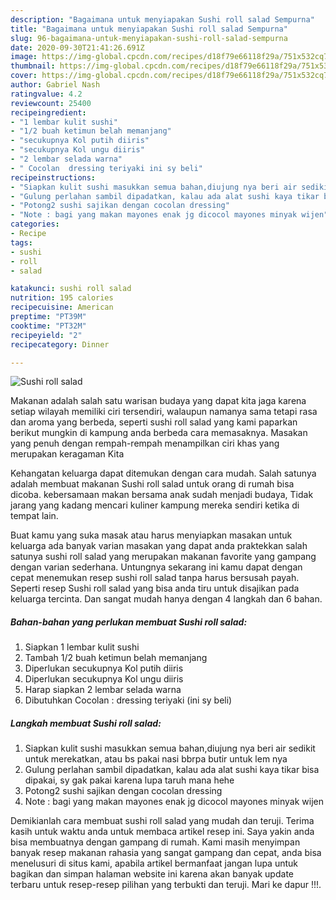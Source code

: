 ```yaml
---
description: "Bagaimana untuk menyiapakan Sushi roll salad Sempurna"
title: "Bagaimana untuk menyiapakan Sushi roll salad Sempurna"
slug: 96-bagaimana-untuk-menyiapakan-sushi-roll-salad-sempurna
date: 2020-09-30T21:41:26.691Z
image: https://img-global.cpcdn.com/recipes/d18f79e66118f29a/751x532cq70/sushi-roll-salad-foto-resep-utama.jpg
thumbnail: https://img-global.cpcdn.com/recipes/d18f79e66118f29a/751x532cq70/sushi-roll-salad-foto-resep-utama.jpg
cover: https://img-global.cpcdn.com/recipes/d18f79e66118f29a/751x532cq70/sushi-roll-salad-foto-resep-utama.jpg
author: Gabriel Nash
ratingvalue: 4.2
reviewcount: 25400
recipeingredient:
- "1 lembar kulit sushi"
- "1/2 buah ketimun belah memanjang"
- "secukupnya Kol putih diiris"
- "secukupnya Kol ungu diiris"
- "2 lembar selada warna"
- " Cocolan  dressing teriyaki ini sy beli"
recipeinstructions:
- "Siapkan kulit sushi masukkan semua bahan,diujung nya beri air sedikit untuk merekatkan, atau bs pakai nasi bbrpa butir untuk lem nya"
- "Gulung perlahan sambil dipadatkan, kalau ada alat sushi kaya tikar bisa dipakai, sy gak pakai karena lupa taruh mana hehe"
- "Potong2 sushi sajikan dengan cocolan dressing"
- "Note : bagi yang makan mayones enak jg dicocol mayones minyak wijen"
categories:
- Recipe
tags:
- sushi
- roll
- salad

katakunci: sushi roll salad 
nutrition: 195 calories
recipecuisine: American
preptime: "PT39M"
cooktime: "PT32M"
recipeyield: "2"
recipecategory: Dinner

---
```



![Sushi roll salad](https://img-global.cpcdn.com/recipes/d18f79e66118f29a/751x532cq70/sushi-roll-salad-foto-resep-utama.jpg)

Makanan adalah salah satu warisan budaya yang dapat kita jaga karena setiap wilayah memiliki ciri tersendiri, walaupun namanya sama tetapi rasa dan aroma yang berbeda, seperti sushi roll salad yang kami paparkan berikut mungkin di kampung anda berbeda cara memasaknya. Masakan yang penuh dengan rempah-rempah menampilkan ciri khas yang merupakan keragaman Kita

Kehangatan keluarga dapat ditemukan dengan cara mudah. Salah satunya adalah membuat makanan Sushi roll salad untuk orang di rumah bisa dicoba. kebersamaan makan bersama anak sudah menjadi budaya, Tidak jarang yang kadang mencari kuliner kampung mereka sendiri ketika di tempat lain.



Buat kamu yang suka masak atau harus menyiapkan masakan untuk keluarga ada banyak varian masakan yang dapat anda praktekkan salah satunya sushi roll salad yang merupakan makanan favorite yang gampang dengan varian sederhana. Untungnya sekarang ini kamu dapat dengan cepat menemukan resep sushi roll salad tanpa harus bersusah payah.
Seperti resep Sushi roll salad yang bisa anda tiru untuk disajikan pada keluarga tercinta. Dan sangat mudah hanya dengan 4 langkah dan 6 bahan.


<!--inarticleads1-->

##### Bahan-bahan yang perlukan membuat Sushi roll salad:

1. Siapkan 1 lembar kulit sushi
1. Tambah 1/2 buah ketimun belah memanjang
1. Diperlukan secukupnya Kol putih diiris
1. Diperlukan secukupnya Kol ungu diiris
1. Harap siapkan 2 lembar selada warna
1. Dibutuhkan  Cocolan : dressing teriyaki (ini sy beli)




<!--inarticleads2-->

##### Langkah membuat  Sushi roll salad:

1. Siapkan kulit sushi masukkan semua bahan,diujung nya beri air sedikit untuk merekatkan, atau bs pakai nasi bbrpa butir untuk lem nya
1. Gulung perlahan sambil dipadatkan, kalau ada alat sushi kaya tikar bisa dipakai, sy gak pakai karena lupa taruh mana hehe
1. Potong2 sushi sajikan dengan cocolan dressing
1. Note : bagi yang makan mayones enak jg dicocol mayones minyak wijen




Demikianlah cara membuat sushi roll salad yang mudah dan teruji. Terima kasih untuk waktu anda untuk membaca artikel resep ini. Saya yakin anda bisa membuatnya dengan gampang di rumah. Kami masih menyimpan banyak resep makanan rahasia yang sangat gampang dan cepat, anda bisa menelusuri di situs kami, apabila artikel bermanfaat jangan lupa untuk bagikan dan simpan halaman website ini karena akan banyak update terbaru untuk resep-resep pilihan yang terbukti dan teruji. Mari ke dapur !!!. 
